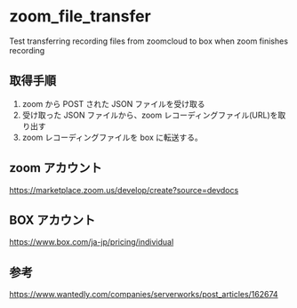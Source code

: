 # zoom_file_transfer

Test transferring recording files from zoomcloud to box when zoom finishes recording

## 取得手順

1. zoom から POST された JSON ファイルを受け取る
2. 受け取った JSON ファイルから、zoom レコーディングファイル(URL)を取り出す
3. zoom レコーディングファイルを box に転送する。

## zoom アカウント

https://marketplace.zoom.us/develop/create?source=devdocs

## BOX アカウント

https://www.box.com/ja-jp/pricing/individual

## 参考

https://www.wantedly.com/companies/serverworks/post_articles/162674
